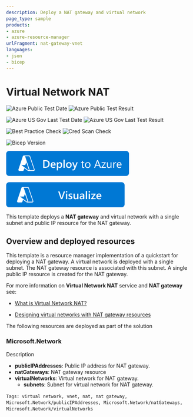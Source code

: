 ```yaml
---
description: Deploy a NAT gateway and virtual network
page_type: sample
products:
- azure
- azure-resource-manager
urlFragment: nat-gateway-vnet
languages:
- json
- bicep
---
```

# Virtual Network NAT

![Azure Public Test Date](https://azurequickstartsservice.blob.core.windows.net/badges/quickstarts/microsoft.network/nat-gateway-vnet/PublicLastTestDate.svg)
![Azure Public Test Result](https://azurequickstartsservice.blob.core.windows.net/badges/quickstarts/microsoft.network/nat-gateway-vnet/PublicDeployment.svg)

![Azure US Gov Last Test Date](https://azurequickstartsservice.blob.core.windows.net/badges/quickstarts/microsoft.network/nat-gateway-vnet/FairfaxLastTestDate.svg)
![Azure US Gov Last Test Result](https://azurequickstartsservice.blob.core.windows.net/badges/quickstarts/microsoft.network/nat-gateway-vnet/FairfaxDeployment.svg)

![Best Practice Check](https://azurequickstartsservice.blob.core.windows.net/badges/quickstarts/microsoft.network/nat-gateway-vnet/BestPracticeResult.svg)
![Cred Scan Check](https://azurequickstartsservice.blob.core.windows.net/badges/quickstarts/microsoft.network/nat-gateway-vnet/CredScanResult.svg)

![Bicep Version](https://azurequickstartsservice.blob.core.windows.net/badges/quickstarts/microsoft.network/nat-gateway-vnet/BicepVersion.svg)

[![Deploy To Azure](https://raw.githubusercontent.com/Azure/azure-quickstart-templates/master/1-CONTRIBUTION-GUIDE/images/deploytoazure.svg?sanitize=true)](https://portal.azure.com/#create/Microsoft.Template/uri/https%3A%2F%2Fraw.githubusercontent.com%2FAzure%2Fazure-quickstart-templates%2Fmaster%2Fquickstarts%2Fmicrosoft.network%2Fnat-gateway-vnet%2Fazuredeploy.json)

[![Visualize](https://raw.githubusercontent.com/Azure/azure-quickstart-templates/master/1-CONTRIBUTION-GUIDE/images/visualizebutton.svg?sanitize=true)](http://armviz.io/#/?load=https%3A%2F%2Fraw.githubusercontent.com%2FAzure%2Fazure-quickstart-templates%2Fmaster%2Fquickstarts%2Fmicrosoft.network%2Fnat-gateway-vnet%2Fazuredeploy.json)

This template deploys a **NAT gateway** and virtual network with a single subnet and public IP resource for the NAT gateway.

## Overview and deployed resources

This template is a resource manager implementation of a quickstart for deploying a NAT gateway.  A virtual network is deployed with a single subnet. The NAT gateway resource is associated with this subnet. A single public IP resource is created for the NAT gateway.

For more information on **Virtual Network NAT** service and **NAT gateway** see:

* [What is Virtual Network NAT?](https://learn.microsoft.com/azure/virtual-network/nat-overview)

* [Designing virtual networks with NAT gateway resources](https://learn.microsoft.com/azure/virtual-network/nat-gateway-resource)

The following resources are deployed as part of the solution

### Microsoft.Network

Description

+ **publicIPAddresses**: Public IP address for NAT gateway.
+ **natGateways**: NAT gateway resource
+ **virtualNetworks**: Virtual network for NAT gateway.
  + **subnets**: Subnet for virtual network for NAT gateway.

`Tags: virtual network, vnet, nat, nat gateway, Microsoft.Network/publicIPAddresses, Microsoft.Network/natGateways, Microsoft.Network/virtualNetworks`

